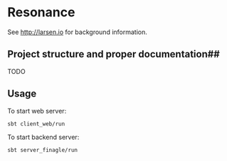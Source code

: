 # Resonance #

See http://larsen.io for background information.

## Project structure and proper documentation##

TODO

## Usage ##

To start web server:

```shell
sbt client_web/run
```

To start backend server:

```shell
sbt server_finagle/run
```


